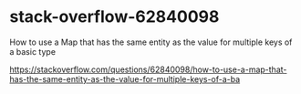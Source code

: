 # stack-overflow-62840098

How to use a Map that has the same entity as the value for multiple keys of a basic type


https://stackoverflow.com/questions/62840098/how-to-use-a-map-that-has-the-same-entity-as-the-value-for-multiple-keys-of-a-ba
